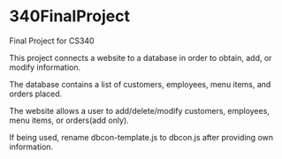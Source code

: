 # 340FinalProject
Final Project for CS340

This project connects a website to a database in order to obtain, add, or modify information.

The database contains a list of customers, employees, menu items, and orders placed.

The website allows a user to add/delete/modify customers, employees, menu items, or orders(add only).

If being used, rename dbcon-template.js to dbcon.js after providing own information.
